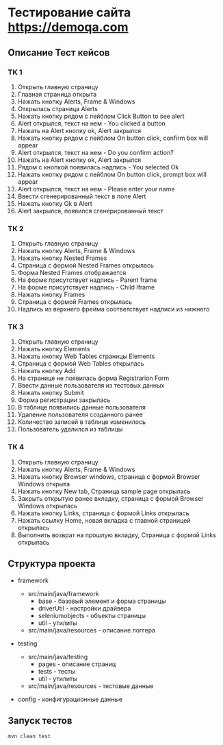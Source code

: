# Тестирование сайта https://demoqa.com
## Описание Тест кейсов
### ТК 1
1. Открыть главную страницу
2. Главная страница открыта
3. Нажать кнопку Alerts, Frame & Windows
4. Открылась страница Alerts
5. Нажать кнопку рядом с лейблом Click Button to see alert
6. Alert открылся, текст на нем - You clicked a button
7. Нажать на Alert кнопку ok, Alert закрылся
8. Нажать кнопку рядом с лейблом On button click, confirm box will appear
9. Alert открылся, текст на нем - Do you confirm action?
10. Нажать на Alert кнопку ok, Alert закрылся
11. Рядом с кнопкой появилась надпись - You selected Ok
12. Нажать кнопку рядом с лейблом On button click, prompt box will appear
13. Alert открылся, текст на нем - Please enter your name
14. Ввести сгенерированный текст в поле Alert
15. Нажать кнопку Ok в Alert
16. Alert закрылся, появился сгенерированный текст

### ТК 2
1. Открыть главную страницу
2. Нажать кнопку Alerts, Frame & Windows
3. Нажать кнопку Nested Frames
4. Страница с формой Nested Frames открылась
5. Форма Nested Frames отображается
6. На форме присутствует надпись - Parent frame
7. На форме присутствует надпись - Child Iframe
8. Нажать кнопку Frames
9. Страница с формой Frames открылась
10. Надпись из верхнего фрейма соответствует надписи из нижнего

### ТК 3
1. Открыть главную страницу
2. Нажать кнопку Elements
3. Нажать кнопку Web Tables страницы Elements
4. Страница с формой Web Tables открылась
5. Нажать кнопку Add
6. На странице не появилась форма Registrarion Form
7. Ввести данные пользователя из тестовых данных
8. Нажать кнопку Submit
9. Форма регистрации закрылась
10. В таблице появились данные пользователя
11. Удаление пользователя созданного ранее
12. Количество записей в таблице изменилось
13. Пользователь удалился из таблицы

### ТК 4
1. Открыть главную страницу
2. Нажать кнопку Alerts, Frame & Windows
3. Нажать кнопку Browser windows, страница с формой Browser Windows открыта
4. Нажать кнопку New tab, Страница sample page открылась
5. Закрыть открытую ранее вкладку, страница с формой Browser Windows открылась
6. Нажать кнопку Links, страница с формой Links открылась
7. Нажать ссылку Home, новая вкладка с главной страницей открылась
8. Выполнить возврат на прошлую вкладку, Страница с формой Links открылась

## Структура проекта
* framework
    * src/main/java/framework
        * base - базовый элемент и форма страницы
        * driverUtil - настройки драйвера
        * seleniumobjects - объекты страницы
        * util - утилиты
    * src/main/java/resources - описание логгера
    
* testing
    * src/main/java/testing
        * pages - описание страниц
        * tests - тесты
        * util - утилиты
  * src/main/java/resources - тестовые данные

* config - конфигурационные данные
## Запуск тестов
```bash
mvn clean test
```